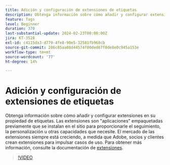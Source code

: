 ```yaml
---
title: Adición y configuración de extensiones de etiquetas
description: Obtenga información sobre cómo añadir y configurar extensiones en la propiedad de etiquetas.
feature: Tags
level: Beginner
duration: 370
last-substantial-update: 2024-02-23T00:00:00Z
jira: KT-3528
exl-id: c4115da3-d779-4fe8-90e5-32581fb968cb
source-git-commit: 286c85aa88d44574f00ded67f0de8e0c945a153e
workflow-type: tm+mt
source-wordcount: '77'
ht-degree: 14%

---
```


# Adición y configuración de extensiones de etiquetas

Obtenga información sobre cómo añadir y configurar extensiones en su propiedad de etiquetas. Las extensiones son &quot;aplicaciones&quot; empaquetadas previamente que se instalan en el sitio para proporcionarle el seguimiento, la personalización u otras capacidades que necesite. El mercado de las extensiones siempre está creciendo, a medida que Adobe, socios y clientes crean extensiones para impulsar casos de uso. Para obtener más información, consulte la documentación de [extensiones](https://experienceleague.adobe.com/docs/experience-platform/tags/ui/extensions/overview.html?lang=es).

>[!VIDEO](https://video.tv.adobe.com/v/3428583/?learn=on&enablevpops&captions=spa)

